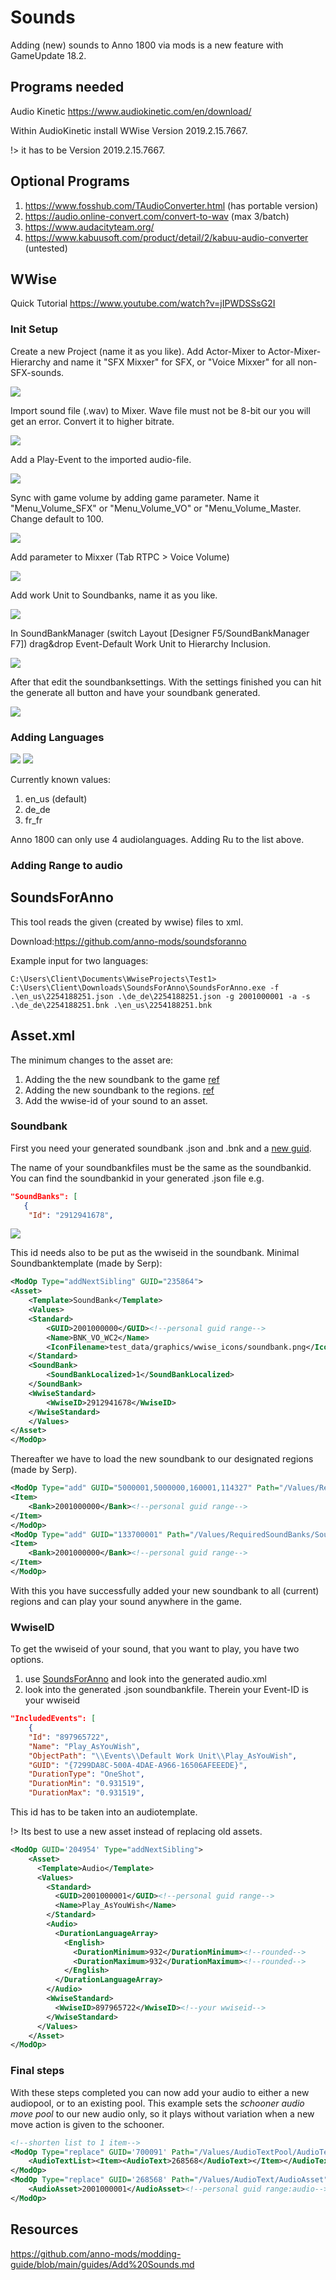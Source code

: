 # Sounds

Adding (new) sounds to Anno 1800 via mods is a new feature with GameUpdate 18.2.

## Programs needed

Audio Kinetic https://www.audiokinetic.com/en/download/

Within AudioKinetic install WWise Version 2019.2.15.7667.

!> it has to be Version 2019.2.15.7667.

## Optional Programs

1. https://www.fosshub.com/TAudioConverter.html (has portable version)
2. https://audio.online-convert.com/convert-to-wav (max 3/batch)
3. https://www.audacityteam.org/
4. https://www.kabuusoft.com/product/detail/2/kabuu-audio-converter (untested)

## WWise

Quick Tutorial https://www.youtube.com/watch?v=jIPWDSSsG2I

### Init Setup

Create a new Project (name it as you like).
Add Actor-Mixer to Actor-Mixer-Hierarchy and name it "SFX Mixxer" for SFX, or "Voice Mixxer" for all non-SFX-sounds.

<img  src="./img/ActorMixer.png">

Import sound file (.wav) to Mixer. Wave file must not be 8-bit our you will get an error. Convert it to higher bitrate.

<img  src="./img/import.png">

Add a Play-Event to the imported audio-file.

<img  src="./img/playevent.png">

Sync with game volume by adding game parameter. Name it "Menu_Volume_SFX" or "Menu_Volume_VO" or "Menu_Volume_Master. Change default to 100.

<img  src="./img/gameparameter.png">

Add parameter to Mixxer (Tab RTPC > Voice Volume)

<img  src="./img/rtpc.png">

Add work Unit to Soundbanks, name it as you like.

<img  src="./img/soundbankworker.png">

In SoundBankManager (switch Layout [Designer F5/SoundBankManager F7]) drag&drop Event-Default Work Unit to Hierarchy Inclusion.

<img  src="./img/hierarchy.png">

After that edit the soundbanksettings. With the settings finished you can hit the generate all button and have your soundbank generated.

<img  src="./img/soundbanksettings.png">



### Adding Languages

<img  src="./img/language.png">

<img  src="./img/language_2.png">

Currently known values:

1. en_us (default)
2. de_de
3. fr_fr

Anno 1800 can only use 4 audiolanguages. Adding Ru to the list above.

### Adding Range to audio

## SoundsForAnno

This tool reads the given (created by wwise) files to xml.

Download:https://github.com/anno-mods/soundsforanno

Example input for two languages:
```
C:\Users\Client\Documents\WwiseProjects\Test1> C:\Users\Client\Downloads\SoundsForAnno\SoundsForAnno.exe -f .\en_us\2254188251.json .\de_de\2254188251.json -g 2001000001 -a -s .\de_de\2254188251.bnk .\en_us\2254188251.bnk
```

## Asset.xml

The minimum changes to the asset are:

1. Adding the the new soundbank to the game [ref](/en/tutorials/sounds?id=soundbank)
2. Adding the new soundbank to the regions. [ref](/en/tutorials/sounds?id=soundbank)
3. Add the wwise-id of your sound to an asset.

### Soundbank

First you need your generated soundbank .json and .bnk and a [new guid](https://github.com/anno-mods/GuidRanges?tab=readme-ov-file#personal-guid-range).

The name of your soundbankfiles must be the same as the soundbankid. You can find the soundbankid in your generated .json file e.g.
```json
"SoundBanks": [
   {
    "Id": "2912941678",
```

<img  src="./img/name_soundbanks.png">

This id needs also to be put as the wwiseid in the soundbank. Minimal Soundbanktemplate (made by Serp):

```xml
<ModOp Type="addNextSibling" GUID="235864">
<Asset>
    <Template>SoundBank</Template>
    <Values>
    <Standard>
        <GUID>2001000000</GUID><!--personal guid range-->
        <Name>BNK_VO_WC2</Name>
        <IconFilename>test_data/graphics/wwise_icons/soundbank.png</IconFilename>
    </Standard>
    <SoundBank>
        <SoundBankLocalized>1</SoundBankLocalized>
    </SoundBank>
    <WwiseStandard>
        <WwiseID>2912941678</WwiseID>
    </WwiseStandard>
    </Values>
</Asset>
</ModOp>
```

Thereafter we have to load the new soundbank to our designated regions (made by Serp).

```xml
<ModOp Type="add" GUID="5000001,5000000,160001,114327" Path="/Values/RequiredSoundBanks/SoundBanks">
<Item>
    <Bank>2001000000</Bank><!--personal guid range-->
</Item>
</ModOp>
<ModOp Type="add" GUID="133700001" Path="/Values/RequiredSoundBanks/SoundBanks" Condition="@133700001">
<Item>
    <Bank>2001000000</Bank><!--personal guid range-->
</Item>
</ModOp>
```

With this you have successfully added your new soundbank to all (current) regions and can play your sound anywhere in the game.

### WwiseID

To get the wwiseid of your sound, that you want to play, you have two options.

1. use [SoundsForAnno](/en/tutorials/sounds?id=SoundsForAnno) and look into the generated audio.xml
2. look into the generated .json soundbankfile. Therein your Event-ID is your wwiseid

```json
"IncludedEvents": [
    {
    "Id": "897965722",
    "Name": "Play_AsYouWish",
    "ObjectPath": "\\Events\\Default Work Unit\\Play_AsYouWish",
    "GUID": "{7299DA8C-500A-4DAE-A966-16506AFEEEDE}",
    "DurationType": "OneShot",
    "DurationMin": "0.931519",
    "DurationMax": "0.931519",
```

This id has to be taken into an audiotemplate.

!> Its best to use a new asset instead of replacing old assets.

``` xml
<ModOp GUID='204954' Type="addNextSibling">
    <Asset>
      <Template>Audio</Template>
      <Values>
        <Standard>
          <GUID>2001000001</GUID><!--personal guid range-->
          <Name>Play_AsYouWish</Name>
        </Standard>
        <Audio>
          <DurationLanguageArray>
            <English>
              <DurationMinimum>932</DurationMinimum><!--rounded-->
              <DurationMaximum>932</DurationMaximum><!--rounded-->
            </English>
          </DurationLanguageArray>
        </Audio>
        <WwiseStandard>
          <WwiseID>897965722</WwiseID><!--your wwiseid-->
        </WwiseStandard>
      </Values>
    </Asset>
</ModOp>
```

### Final steps

With these steps completed you can now add your audio to either a new audiopool, or to an existing pool. This example sets the _schooner audio move pool_ to our new audio only, so it plays without variation when a new move action is given to the schooner.

```xml
<!--shorten list to 1 item-->
<ModOp Type="replace" GUID='700091' Path="/Values/AudioTextPool/AudioTextList">
    <AudioTextList><Item><AudioText>268568</AudioText></Item></AudioTextList>
</ModOp>
<ModOp Type="replace" GUID='268568' Path="/Values/AudioText/AudioAsset">
    <AudioAsset>2001000001</AudioAsset><!--personal guid range:audio-->
</ModOp>
```

## Resources

https://github.com/anno-mods/modding-guide/blob/main/guides/Add%20Sounds.md